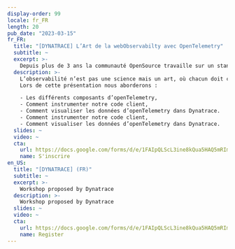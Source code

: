 ```yaml
---
display-order: 99
locale: fr_FR
length: 20
pub_date: "2023-03-15"
fr_FR:
  title: "[DYNATRACE] L’Art de la webObservabilty avec OpenTelemetry"
  subtitle: ~
  excerpt: >-
    Depuis plus de 3 ans la communauté OpenSource travaille sur un standard de l’observabilité nommé OpenTelemetry. Ce standard permet à n’importe quelle organisation d’utiliser un libraire agnostique pour produire des données d’observabilité.
  description: >-
    L’observabilité n’est pas une science mais un art, où chacun doit comprendre notre application avant de produire les données permettant de suivre le comportement de notre application et de nos utilisateurs.
    Lors de cette présentation nous aborderons :  

    - Les différents composants d’openTelemetry, 
    - Comment instrumenter notre code client, 
    - Comment visualiser les données d’openTelemetry dans Dynatrace. 
    - Comment instrumenter notre code client, 
    - Comment visualiser les données d’openTelemetry dans Dynatrace.
  slides: ~
  video: ~
  cta:
    url: https://docs.google.com/forms/d/e/1FAIpQLScL3ine8kQua5HAQ5mRIm88CHD-1oyA27-ZVZrz05XWF3lBaQ/viewform?usp=sf_link
    name: S'inscrire
en_US:
  title: "[DYNATRACE] (FR)"
  subtitle: ~
  excerpt: >-
    Workshop proposed by Dynatrace
  description: >-
    Workshop proposed by Dynatrace
  slides: ~
  video: ~
  cta:
    url: https://docs.google.com/forms/d/e/1FAIpQLScL3ine8kQua5HAQ5mRIm88CHD-1oyA27-ZVZrz05XWF3lBaQ/viewform?usp=sf_link
    name: Register
---
```

